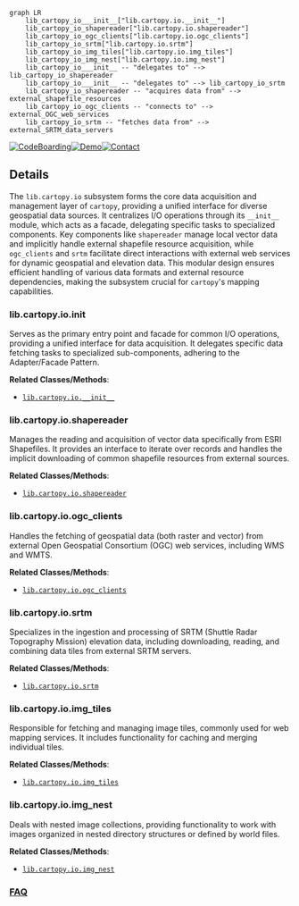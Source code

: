 ```mermaid
graph LR
    lib_cartopy_io___init__["lib.cartopy.io.__init__"]
    lib_cartopy_io_shapereader["lib.cartopy.io.shapereader"]
    lib_cartopy_io_ogc_clients["lib.cartopy.io.ogc_clients"]
    lib_cartopy_io_srtm["lib.cartopy.io.srtm"]
    lib_cartopy_io_img_tiles["lib.cartopy.io.img_tiles"]
    lib_cartopy_io_img_nest["lib.cartopy.io.img_nest"]
    lib_cartopy_io___init__ -- "delegates to" --> lib_cartopy_io_shapereader
    lib_cartopy_io___init__ -- "delegates to" --> lib_cartopy_io_srtm
    lib_cartopy_io_shapereader -- "acquires data from" --> external_shapefile_resources
    lib_cartopy_io_ogc_clients -- "connects to" --> external_OGC_web_services
    lib_cartopy_io_srtm -- "fetches data from" --> external_SRTM_data_servers
```

[![CodeBoarding](https://img.shields.io/badge/Generated%20by-CodeBoarding-9cf?style=flat-square)](https://github.com/CodeBoarding/GeneratedOnBoardings)[![Demo](https://img.shields.io/badge/Try%20our-Demo-blue?style=flat-square)](https://www.codeboarding.org/demo)[![Contact](https://img.shields.io/badge/Contact%20us%20-%20contact@codeboarding.org-lightgrey?style=flat-square)](mailto:contact@codeboarding.org)

## Details

The `lib.cartopy.io` subsystem forms the core data acquisition and management layer of `cartopy`, providing a unified interface for diverse geospatial data sources. It centralizes I/O operations through its `__init__` module, which acts as a facade, delegating specific tasks to specialized components. Key components like `shapereader` manage local vector data and implicitly handle external shapefile resource acquisition, while `ogc_clients` and `srtm` facilitate direct interactions with external web services for dynamic geospatial and elevation data. This modular design ensures efficient handling of various data formats and external resource dependencies, making the subsystem crucial for `cartopy`'s mapping capabilities.

### lib.cartopy.io.__init__
Serves as the primary entry point and facade for common I/O operations, providing a unified interface for data acquisition. It delegates specific data fetching tasks to specialized sub-components, adhering to the Adapter/Facade Pattern.


**Related Classes/Methods**:

- <a href="https://github.com/SciTools/cartopy/blob/main/lib/cartopy/io/__init__.py" target="_blank" rel="noopener noreferrer">`lib.cartopy.io.__init__`</a>


### lib.cartopy.io.shapereader
Manages the reading and acquisition of vector data specifically from ESRI Shapefiles. It provides an interface to iterate over records and handles the implicit downloading of common shapefile resources from external sources.


**Related Classes/Methods**:

- <a href="https://github.com/SciTools/cartopy/blob/main/lib/cartopy/io/shapereader.py" target="_blank" rel="noopener noreferrer">`lib.cartopy.io.shapereader`</a>


### lib.cartopy.io.ogc_clients
Handles the fetching of geospatial data (both raster and vector) from external Open Geospatial Consortium (OGC) web services, including WMS and WMTS.


**Related Classes/Methods**:

- <a href="https://github.com/SciTools/cartopy/blob/main/lib/cartopy/io/ogc_clients.py" target="_blank" rel="noopener noreferrer">`lib.cartopy.io.ogc_clients`</a>


### lib.cartopy.io.srtm
Specializes in the ingestion and processing of SRTM (Shuttle Radar Topography Mission) elevation data, including downloading, reading, and combining data tiles from external SRTM servers.


**Related Classes/Methods**:

- <a href="https://github.com/SciTools/cartopy/blob/main/lib/cartopy/io/srtm.py" target="_blank" rel="noopener noreferrer">`lib.cartopy.io.srtm`</a>


### lib.cartopy.io.img_tiles
Responsible for fetching and managing image tiles, commonly used for web mapping services. It includes functionality for caching and merging individual tiles.


**Related Classes/Methods**:

- <a href="https://github.com/SciTools/cartopy/blob/main/lib/cartopy/io/img_tiles.py" target="_blank" rel="noopener noreferrer">`lib.cartopy.io.img_tiles`</a>


### lib.cartopy.io.img_nest
Deals with nested image collections, providing functionality to work with images organized in nested directory structures or defined by world files.


**Related Classes/Methods**:

- <a href="https://github.com/SciTools/cartopy/blob/main/lib/cartopy/io/img_nest.py" target="_blank" rel="noopener noreferrer">`lib.cartopy.io.img_nest`</a>




### [FAQ](https://github.com/CodeBoarding/GeneratedOnBoardings/tree/main?tab=readme-ov-file#faq)